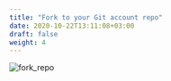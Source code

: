 ```yaml
---
title: "Fork to your Git account repo"
date: 2020-10-22T13:11:08+03:00
draft: false
weight: 4
---
```


![fork_repo](/images/module1/fork_repo.png)
